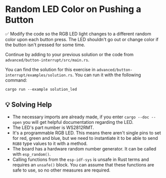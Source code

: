 # Random LED Color on Pushing a Button

✅ Modify the code so the RGB LED light changes to a different random color upon each button press. The LED shouldn't go out or change color if the button isn't pressed for some time.

Continue by adding to your previous solution or the code from `advanced/button-interrupt/src/main.rs`.

You can find the solution for this exercise in `advanced/button-interrupt/examples/solution.rs`. You can run it with the following command:

```console
cargo run --example solution_led
```

## 💡 Solving Help

* The necessary imports are already made, if you enter `cargo --doc --open` you will get helpful documentation regarding the LED.
* The LED's part number is WS2812RMT.
* It's a programmable RGB LED. This means there aren't single pins to set for red, green and blue, but we need to instantiate it to be able to send `RGB8` type values to it with a method.
* The board has a hardware random number generator. It can be called with `esp_random()`.
* Calling functions from the `esp-idf-sys` is unsafe in Rust terms and requires an `unsafe()` block. You can assume that these functions are safe to use, so no other measures are required.

